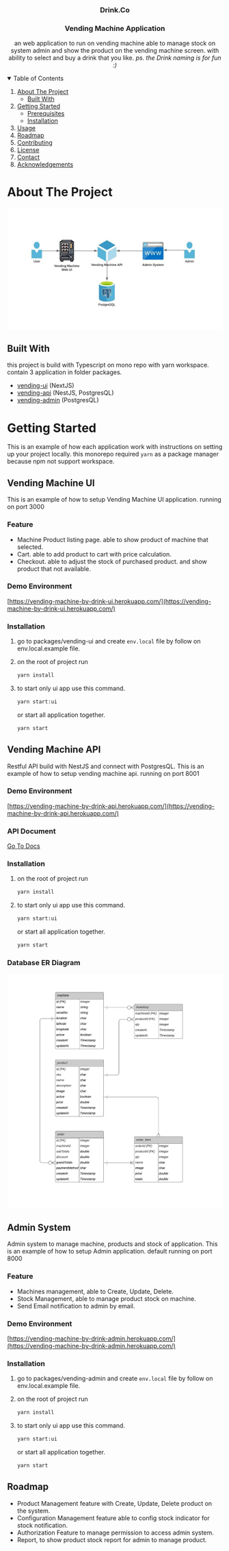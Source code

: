 <!-- PROJECT LOGO -->
<br />
<p align="center">
  <h3 align="center">Drink.Co</h3>
  <h3 align="center">Vending Machine Application</h3>

  <p align="center">
     an web application to run on vending machine able to manage stock on system admin and show the
     product on the vending machine screen. with ability to select and buy a drink that you like. 
     <i>ps. the Drink naming is for fun :)</i>
  </p>
</p>

<!-- TABLE OF CONTENTS -->
<details open="open">
  <summary>Table of Contents</summary>
  <ol>
    <li>
      <a href="#about-the-project">About The Project</a>
      <ul>
        <li><a href="#built-with">Built With</a></li>
      </ul>
    </li>
    <li>
      <a href="#getting-started">Getting Started</a>
      <ul>
        <li><a href="#prerequisites">Prerequisites</a></li>
        <li><a href="#installation">Installation</a></li>
      </ul>
    </li>
    <li><a href="#usage">Usage</a></li>
    <li><a href="#roadmap">Roadmap</a></li>
    <li><a href="#contributing">Contributing</a></li>
    <li><a href="#license">License</a></li>
    <li><a href="#contact">Contact</a></li>
    <li><a href="#acknowledgements">Acknowledgements</a></li>
  </ol>
</details>

<!-- ABOUT THE PROJECT -->

# About The Project

![Overview Architecture][product-screenshot]

## Built With

this project is build with Typescript on mono repo with yarn workspace. contain 3 application in folder packages.

- [vending-ui](https://github.com/aeioyu/drink/tree/main/packages/vending-ui) (NextJS)
- [vending-api](https://github.com/aeioyu/drink/tree/main/packages/vending-api) (NestJS, PostgresQL)
- [vending-admin](https://github.com/aeioyu/drink/tree/main/packages/vending-admin) (PostgresQL)
  <br />

<!-- GETTING STARTED -->

# Getting Started

This is an example of how each application work with instructions on setting up your project locally.
this monorepo required `yarn` as a package manager because npm not support workspace.

## Vending Machine UI

This is an example of how to setup Vending Machine UI application. running on port 3000

### Feature

- Machine Product listing page. able to show product of machine that selected.
- Cart. able to add product to cart with price calculation.
- Checkout. able to adjust the stock of purchased product. and show product that not available.

### Demo Environment

[https://vending-machine-by-drink-ui.herokuapp.com/](https://vending-machine-by-drink-ui.herokuapp.com/)

### Installation

1. go to packages/vending-ui and create `env.local` file by follow on env.local.example file.
2. on the root of project run
   ```sh
   yarn install
   ```
3. to start only ui app use this command.

   ```sh
   yarn start:ui
   ```

   or start all application together.

   ```sh
   yarn start
   ```

## Vending Machine API

Restful API build with NestJS and connect with PostgresQL. This is an example of how to setup vending machine api. running on port 8001

### Demo Environment

[https://vending-machine-by-drink-api.herokuapp.com/](https://vending-machine-by-drink-api.herokuapp.com/)

### API Document

[Go To Docs](https://documenter.getpostman.com/view/981639/Tz5s5cDE)

### Installation

1. on the root of project run
   ```sh
   yarn install
   ```
2. to start only ui app use this command.

   ```sh
   yarn start:ui
   ```

   or start all application together.

   ```sh
   yarn start
   ```

### Database ER Diagram

![API ER][er-diagram]

## Admin System

Admin system to manage machine, products and stock of application. This is an example of how to setup Admin application. default running on port 8000

### Feature

- Machines management, able to Create, Update, Delete.
- Stock Management, able to manage product stock on machine.
- Send Email notification to admin by email.

### Demo Environment

[https://vending-machine-by-drink-admin.herokuapp.com/](https://vending-machine-by-drink-admin.herokuapp.com/)

### Installation

1. go to packages/vending-admin and create `env.local` file by follow on env.local.example file.
2. on the root of project run
   ```sh
   yarn install
   ```
3. to start only ui app use this command.

   ```sh
   yarn start:ui
   ```

   or start all application together.

   ```sh
   yarn start
   ```

## Roadmap

- Product Management feature with Create, Update, Delete product on the system.
- Configuration Management feature able to config stock indicator for stock notification.
- Authorization Feature to manage permission to access admin system.
- Report, to show product stock report for admin to manage product.

[product-screenshot]: docs/images/achitect.jpeg
[er-diagram]: docs/images/er.jpeg
